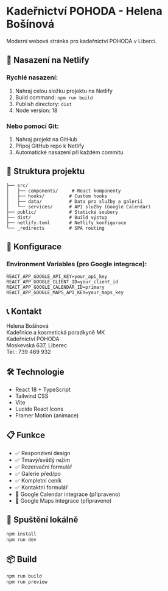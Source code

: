 # Kadeřnictví POHODA - Helena Bošínová

Moderní webová stránka pro kadeřnictví POHODA v Liberci.

## 🚀 Nasazení na Netlify

### Rychlé nasazení:
1. Nahraj celou složku projektu na Netlify
2. Build command: `npm run build`
3. Publish directory: `dist`
4. Node version: 18

### Nebo pomocí Git:
1. Nahraj projekt na GitHub
2. Připoj GitHub repo k Netlify
3. Automatické nasazení při každém commitu

## 📁 Struktura projektu

```
├── src/
│   ├── components/     # React komponenty
│   ├── hooks/         # Custom hooks
│   ├── data/          # Data pro služby a galerii
│   └── services/      # API služby (Google Calendar)
├── public/            # Statické soubory
├── dist/              # Build výstup
├── netlify.toml       # Netlify konfigurace
└── _redirects         # SPA routing
```

## 🔧 Konfigurace

### Environment Variables (pro Google integrace):
```
REACT_APP_GOOGLE_API_KEY=your_api_key
REACT_APP_GOOGLE_CLIENT_ID=your_client_id
REACT_APP_GOOGLE_CALENDAR_ID=primary
REACT_APP_GOOGLE_MAPS_API_KEY=your_maps_key
```

## 📞 Kontakt

Helena Bošínová  
Kadeřnice a kosmetická poradkyně MK  
Kadeřnictví POHODA  
Moskevská 637, Liberec  
Tel.: 739 469 932

## 🛠️ Technologie

- React 18 + TypeScript
- Tailwind CSS
- Vite
- Lucide React Icons
- Framer Motion (animace)

## 📋 Funkce

- ✅ Responzivní design
- ✅ Tmavý/světlý režim
- ✅ Rezervační formulář
- ✅ Galerie před/po
- ✅ Kompletní ceník
- ✅ Kontaktní formulář
- 🔄 Google Calendar integrace (připraveno)
- 🔄 Google Maps integrace (připraveno)

## 🚀 Spuštění lokálně

```bash
npm install
npm run dev
```

## 📦 Build

```bash
npm run build
npm run preview
```